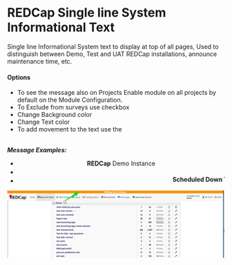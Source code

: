  
# REDCap Single line System Informational Text
 

 Single line Informational System text to display at top of all pages,  Used to distinguish between Demo, Test and UAT REDCap installations, announce maintenance time, etc.
 
 #### Options
 
   * To see the message also on Projects Enable module on all projects by default on the Module Configuration. 
   * To Exclude from surveys use checkbox 
   * Change Background color
   * Change Text color
   * To add movement to the text use the <MARQUEE></MARQUEE>
 
 ***Message Examples:***
  
    
 * <center><b>REDCap</b> Demo Instance </center> 
 * <MARQUEE><center><b>REDCap</b> Demo Instance</center></MARQUEE>
 * <MARQUEE><b>Scheduled Down Time</b> Server upgrades will be attempted Monday morning,<u> July 9th, between 7-8AM.</u> We anticipate minimal interruption. We apologize for any inconvenience.</MARQUEE>
 
 
 
 ![alt text](SingleLineInformationalText.png "image")
 
